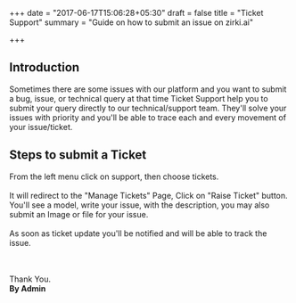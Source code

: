 +++
date = "2017-06-17T15:06:28+05:30"
draft = false
title = "Ticket Support"
summary = "Guide on how to submit an issue on zirki.ai"

+++

<section markdown=1 id="intro-section" class="doc-section">

<h2>Introduction</h2>

Sometimes there are some issues with our platform and you want to submit a bug, issue, or technical query at that time Ticket Support help you to submit your query directly to our technical/support team. They'll solve your issues with priority and you'll be able to trace each and every movement of your issue/ticket. 

</section>

<section markdown=1 id="broadcast-section" class="doc-section">

<h2>Steps to submit a Ticket</h2>

From the left menu click on support, then choose tickets.
<br /><br />
It will redirect to the "Manage Tickets" Page, Click on "Raise Ticket" button. You'll see a model, write your issue, with the description, you may also submit an Image or file for your issue.
<br /><br />
As soon as ticket update you'll be notified and will be able to track the issue.



<br /><br />
Thank You.<br />
<b>By Admin</b>


</section>
